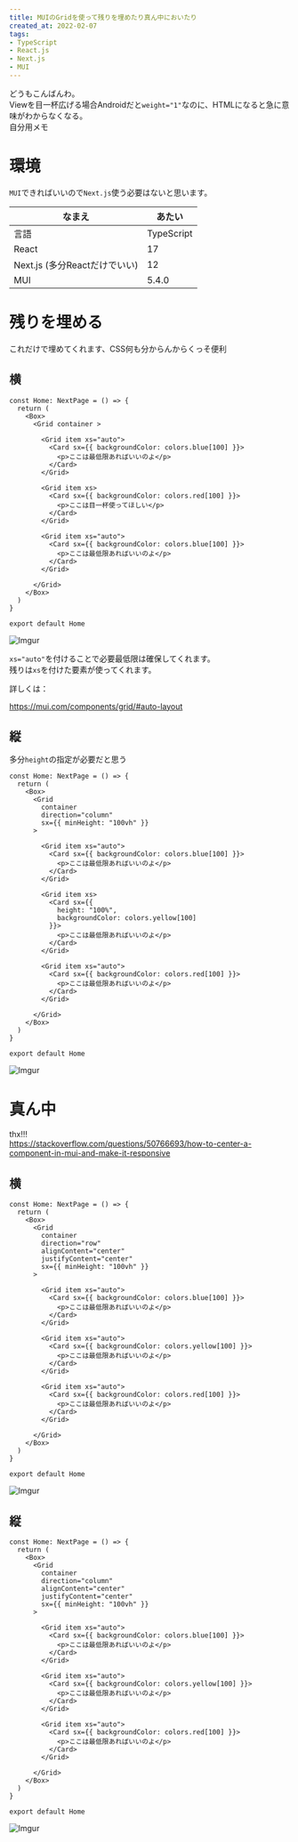 ```yaml
---
title: MUIのGridを使って残りを埋めたり真ん中においたり
created_at: 2022-02-07
tags:
- TypeScript
- React.js
- Next.js
- MUI
---
```

どうもこんばんわ。  
Viewを目一杯広げる場合Androidだと`weight="1"`なのに、HTMLになると急に意味がわからなくなる。  
自分用メモ

# 環境

`MUI`できればいいので`Next.js`使う必要はないと思います。

| なまえ                        | あたい     |
|-------------------------------|------------|
| 言語                          | TypeScript |
| React                         | 17         |
| Next.js (多分Reactだけでいい) | 12         |
| MUI                           | 5.4.0      |

# 残りを埋める
これだけで埋めてくれます、CSS何も分からんからくっそ便利

## 横

```tsx
const Home: NextPage = () => {
  return (
    <Box>
      <Grid container >

        <Grid item xs="auto">
          <Card sx={{ backgroundColor: colors.blue[100] }}>
            <p>ここは最低限あればいいのよ</p>
          </Card>
        </Grid>

        <Grid item xs>
          <Card sx={{ backgroundColor: colors.red[100] }}>
            <p>ここは目一杯使ってほしい</p>
          </Card>
        </Grid>

        <Grid item xs="auto">
          <Card sx={{ backgroundColor: colors.blue[100] }}>
            <p>ここは最低限あればいいのよ</p>
          </Card>
        </Grid>

      </Grid>
    </Box>
  )
}

export default Home
```

![Imgur](https://imgur.com/ih47IOr.png)

`xs="auto"`を付けることで必要最低限は確保してくれます。  
残りは`xs`を付けた要素が使ってくれます。

詳しくは：  

https://mui.com/components/grid/#auto-layout

## 縦

多分`height`の指定が必要だと思う

```tsx
const Home: NextPage = () => {
  return (
    <Box>
      <Grid
        container
        direction="column"
        sx={{ minHeight: "100vh" }}
      >

        <Grid item xs="auto">
          <Card sx={{ backgroundColor: colors.blue[100] }}>
            <p>ここは最低限あればいいのよ</p>
          </Card>
        </Grid>

        <Grid item xs>
          <Card sx={{
            height: "100%",
            backgroundColor: colors.yellow[100]
          }}>
            <p>ここは最低限あればいいのよ</p>
          </Card>
        </Grid>

        <Grid item xs="auto">
          <Card sx={{ backgroundColor: colors.red[100] }}>
            <p>ここは最低限あればいいのよ</p>
          </Card>
        </Grid>

      </Grid>
    </Box>
  )
}

export default Home
```

![Imgur](https://imgur.com/JBSInFU.png)


# 真ん中

thx!!!  
https://stackoverflow.com/questions/50766693/how-to-center-a-component-in-mui-and-make-it-responsive

## 横

```tsx
const Home: NextPage = () => {
  return (
    <Box>
      <Grid
        container
        direction="row"
        alignContent="center"
        justifyContent="center"
        sx={{ minHeight: "100vh" }}
      >

        <Grid item xs="auto">
          <Card sx={{ backgroundColor: colors.blue[100] }}>
            <p>ここは最低限あればいいのよ</p>
          </Card>
        </Grid>

        <Grid item xs="auto">
          <Card sx={{ backgroundColor: colors.yellow[100] }}>
            <p>ここは最低限あればいいのよ</p>
          </Card>
        </Grid>

        <Grid item xs="auto">
          <Card sx={{ backgroundColor: colors.red[100] }}>
            <p>ここは最低限あればいいのよ</p>
          </Card>
        </Grid>

      </Grid>
    </Box>
  )
}

export default Home
```

![Imgur](https://imgur.com/PzIUYF0.png)

## 縦

```tsx
const Home: NextPage = () => {
  return (
    <Box>
      <Grid
        container
        direction="column"
        alignContent="center"
        justifyContent="center"
        sx={{ minHeight: "100vh" }}
      >

        <Grid item xs="auto">
          <Card sx={{ backgroundColor: colors.blue[100] }}>
            <p>ここは最低限あればいいのよ</p>
          </Card>
        </Grid>

        <Grid item xs="auto">
          <Card sx={{ backgroundColor: colors.yellow[100] }}>
            <p>ここは最低限あればいいのよ</p>
          </Card>
        </Grid>

        <Grid item xs="auto">
          <Card sx={{ backgroundColor: colors.red[100] }}>
            <p>ここは最低限あればいいのよ</p>
          </Card>
        </Grid>

      </Grid>
    </Box>
  )
}

export default Home
```

![Imgur](https://imgur.com/b0aJ2Fd.png)